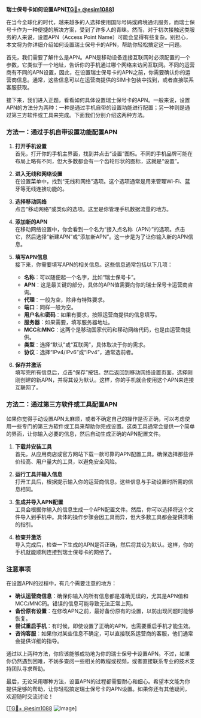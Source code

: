 **瑞士保号卡如何设置APN[[TG💪+ @esim1088](https://t.me/s/esim1088)]**

在当今全球化的时代，越来越多的人选择使用国际号码或跨境通讯服务，而瑞士保号卡作为一种便捷的解决方案，受到了许多人的青睐。然而，对于初次接触这类服务的人来说，设置APN（Access Point Name）可能会显得有些复杂。别担心，本文将为你详细介绍如何设置瑞士保号卡的APN，帮助你轻松搞定这一问题。

首先，我们需要了解什么是APN。APN是移动设备连接互联网时必须配置的一个参数，它类似于一个地址，告诉你的手机通过哪个网络来访问互联网。不同的运营商有不同的APN设置，因此，在设置瑞士保号卡的APN之前，你需要确认你的运营商信息。通常，这些信息可以在运营商提供的SIM卡包装中找到，或者直接联系客服获取。

接下来，我们进入正题，看看如何具体设置瑞士保号卡的APN。一般来说，设置APN的方法分为两种：一种是通过手机自带的设置功能进行配置；另一种则是通过第三方软件或工具来完成。下面我们分别介绍这两种方法。

### 方法一：通过手机自带设置功能配置APN

1. **打开手机设置**  
   首先，打开你的手机主界面，找到并点击“设置”图标。不同的手机品牌可能在布局上略有不同，但大多数都会有一个齿轮形状的图标，这就是“设置”。

2. **进入无线和网络设置**  
   在设置菜单中，找到“无线和网络”选项。这个选项通常是用来管理Wi-Fi、蓝牙等无线连接功能的。

3. **选择移动网络**  
   点击“移动网络”或类似的选项。这里是你管理手机数据流量的地方。

4. **添加新的APN**  
   在移动网络设置中，你会看到一个名为“接入点名称（APN）”的选项。点击它，然后选择“新建APN”或“添加新APN”。这一步是为了让你输入新的APN信息。

5. **填写APN信息**  
   接下来，你需要填写APN的相关信息。这些信息通常包括以下几项：
   - **名称**：可以随便起一个名字，比如“瑞士保号卡”。
   - **APN**：这是最关键的部分，具体的APN值需要向你的瑞士保号卡运营商咨询。
   - **代理**：一般为空，除非有特殊要求。
   - **端口**：同样一般为空。
   - **用户名**和**密码**：如果有要求，按照运营商提供的信息填写。
   - **服务器**：如果需要，填写服务器地址。
   - **MCC**和**MNC**：这两个是移动国家代码和移动网络代码，也是由运营商提供。
   - **类型**：选择“默认”或“互联网”，具体取决于你的需求。
   - **协议**：选择“IPv4/IPv6”或“IPv4”，通常选前者。

6. **保存并激活**  
   填写完所有信息后，点击“保存”按钮。然后返回到移动网络设置页面，选择刚刚创建的新APN，并将其设为默认。这样，你的手机就会使用这个APN来连接互联网了。

### 方法二：通过第三方软件或工具配置APN

如果你觉得手动设置APN太麻烦，或者不确定自己的操作是否正确，可以考虑使用一些专门的第三方软件或工具来帮助你完成设置。这类工具通常会提供一个简单的界面，让你输入必要的信息，然后自动生成正确的APN配置文件。

1. **下载并安装工具**  
   首先，从应用商店或官方网站下载一款可靠的APN配置工具。确保选择那些评价较高、用户量大的工具，以避免安全风险。

2. **运行工具并输入信息**  
   打开工具后，根据提示输入你的运营商信息。这些信息与手动设置时所需的信息相同。

3. **生成并导入APN配置**  
   工具会根据你输入的信息生成一个APN配置文件。然后，你可以选择将这个文件导入到手机中。具体的操作步骤会因工具而异，但大多数工具都会提供清晰的指引。

4. **检查并激活**  
   导入完成后，检查一下生成的APN是否正确，然后将其设为默认。这样，你的手机就能顺利连接到瑞士保号卡的网络了。

### 注意事项

在设置APN的过程中，有几个需要注意的地方：

- **确认运营商信息**：确保你输入的所有信息都是准确无误的，尤其是APN值和MCC/MNC码。错误的信息可能导致无法正常上网。
- **备份原有设置**：在修改APN之前，最好备份原有的设置，以防出现问题时能够恢复。
- **尝试重启手机**：有时候，即使设置了正确的APN，也需要重启手机才能生效。
- **咨询客服**：如果你对某些信息不确定，可以直接联系运营商的客服，他们通常会提供详细的指导。

通过以上两种方法，你应该能够成功地为你的瑞士保号卡设置APN。不过，如果你仍然遇到困难，不妨多查阅一些相关的教程或视频，或者直接联系专业的技术支持团队寻求帮助。

最后，无论采用哪种方法，设置APN的过程都需要耐心和细心。希望本文能为你提供足够的帮助，让你轻松搞定瑞士保号卡的APN设置。如果你还有其他疑问，欢迎随时交流讨论！

[[TG💪+ @esim1088](https://t.me/s/esim1088) ![Image](https://i.postimg.cc/4NQfJmqS/Snipaste-2025-05-13-00-14-12.png)]